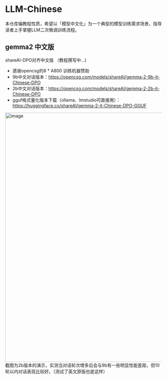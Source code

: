 # LLM-Chinese
本仓库偏教程性质，希望以「模型中文化」为一个典型的模型训练需求场景，指导读者上手掌握LLM二次微调训练流程。


## gemma2 中文版
shareAI-DPO对齐中文版 （教程撰写中...)
- 感谢opencsg的8 * A800 训练机器赞助
- 9b中文对话版本：https://opencsg.com/models/shareAI/gemma-2-9b-it-Chinese-DPO
- 2b中文对话版本：https://opencsg.com/models/shareAI/gemma-2-2b-it-Chinese-DPO
- gguf格式量化版本下载（ollama、lmstudio可直接用）：https://huggingface.co/shareAI/gemma-2-it-Chinese-DPO-GGUF  
   
<img width="800" alt="image" src="https://github.com/user-attachments/assets/565946d2-7d46-4173-8a88-f589e4504c9c">
截图为2b版本的演示，实测当对话轮次增多后会与9b有一些明显性能差距，但10轮以内对话表现比较好。（测试了英文原版也是这样）
